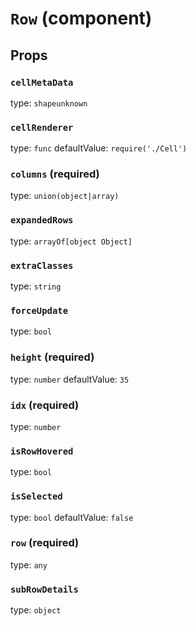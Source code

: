 `Row` (component)
=================



Props
-----

### `cellMetaData`

type: `shapeunknown`


### `cellRenderer`

type: `func`
defaultValue: `require('./Cell')`


### `columns` (required)

type: `union(object|array)`


### `expandedRows`

type: `arrayOf[object Object]`


### `extraClasses`

type: `string`


### `forceUpdate`

type: `bool`


### `height` (required)

type: `number`
defaultValue: `35`


### `idx` (required)

type: `number`


### `isRowHovered`

type: `bool`


### `isSelected`

type: `bool`
defaultValue: `false`


### `row` (required)

type: `any`


### `subRowDetails`

type: `object`

